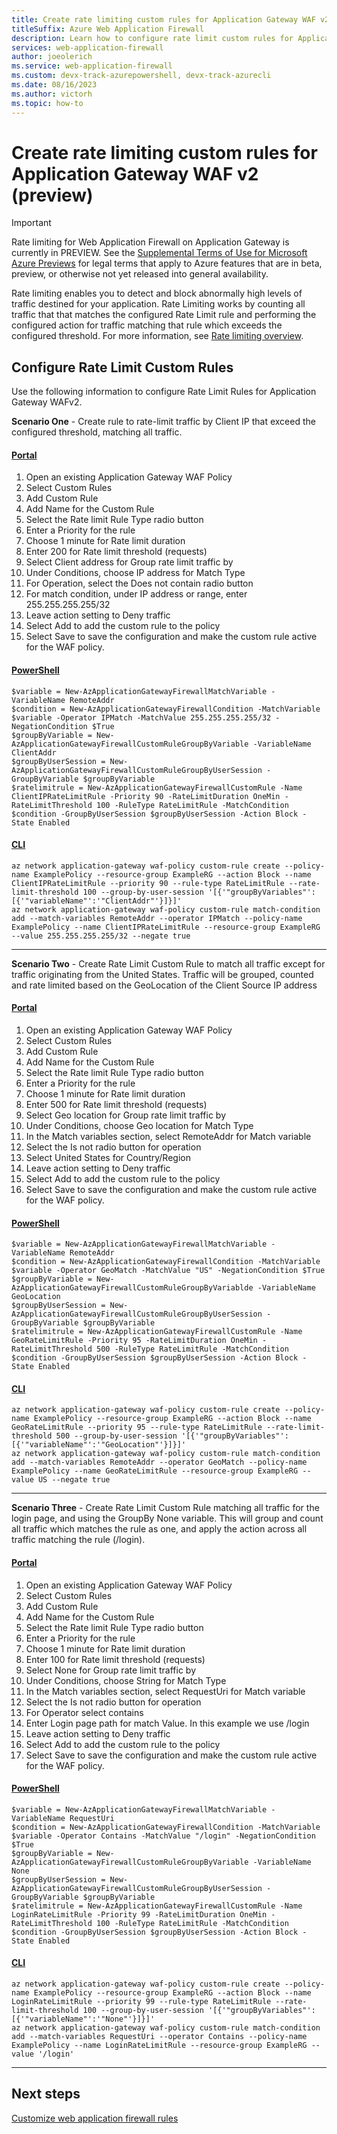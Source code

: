 ```yaml
---
title: Create rate limiting custom rules for Application Gateway WAF v2 (preview)
titleSuffix: Azure Web Application Firewall
description: Learn how to configure rate limit custom rules for Application Gateway WAF v2.
services: web-application-firewall
author: joeolerich
ms.service: web-application-firewall
ms.custom: devx-track-azurepowershell, devx-track-azurecli
ms.date: 08/16/2023
ms.author: victorh
ms.topic: how-to 
---
```


# Create rate limiting custom rules for Application Gateway WAF v2 (preview)

> [!IMPORTANT]
> Rate limiting for Web Application Firewall on Application Gateway is currently in PREVIEW.
> See the [Supplemental Terms of Use for Microsoft Azure Previews](https://azure.microsoft.com/support/legal/preview-supplemental-terms/) for legal terms that apply to Azure features that are in beta, preview, or otherwise not yet released into general availability.

Rate limiting enables you to detect and block abnormally high levels of traffic destined for your application. Rate Limiting works by counting all traffic that that matches the configured Rate Limit rule and performing the configured action for traffic matching that rule which exceeds the configured threshold. For more information, see [Rate limiting overview](rate-limiting-overview.md).

## Configure Rate Limit Custom Rules

Use the following information to configure Rate Limit Rules for Application Gateway WAFv2. 

**Scenario One** -  Create rule to rate-limit traffic by Client IP that exceed the configured threshold, matching all traffic. 

#### [Portal](#tab/browser)

1. Open an existing Application Gateway WAF Policy 
1. Select Custom Rules 
1. Add Custom Rule 
1. Add Name for the Custom Rule 
1. Select the Rate limit Rule Type radio button 
1. Enter a Priority for the rule 
1. Choose 1 minute for Rate limit duration 
1. Enter 200 for Rate limit threshold (requests) 
1. Select Client address for Group rate limit traffic by
1. Under Conditions, choose IP address for Match Type
1. For Operation, select the Does not contain radio button
1. For match condition, under IP address or range, enter 255.255.255.255/32
1. Leave action setting to Deny traffic  
1. Select Add to add the custom rule to the policy 
1. Select Save to save the configuration and make the custom rule active for the WAF policy. 

#### [PowerShell](#tab/powershell)

```azurepowershell
$variable = New-AzApplicationGatewayFirewallMatchVariable -VariableName RemoteAddr 
$condition = New-AzApplicationGatewayFirewallCondition -MatchVariable $variable -Operator IPMatch -MatchValue 255.255.255.255/32 -NegationCondition $True      
$groupByVariable = New-AzApplicationGatewayFirewallCustomRuleGroupByVariable -VariableName ClientAddr      
$groupByUserSession = New-AzApplicationGatewayFirewallCustomRuleGroupByUserSession -GroupByVariable $groupByVariable
$ratelimitrule = New-AzApplicationGatewayFirewallCustomRule -Name ClientIPRateLimitRule -Priority 90 -RateLimitDuration OneMin -RateLimitThreshold 100 -RuleType RateLimitRule -MatchCondition $condition -GroupByUserSession $groupByUserSession -Action Block -State Enabled 
```
#### [CLI](#tab/cli)
```azurecli
az network application-gateway waf-policy custom-rule create --policy-name ExamplePolicy --resource-group ExampleRG --action Block --name ClientIPRateLimitRule --priority 90 --rule-type RateLimitRule --rate-limit-threshold 100 --group-by-user-session '[{'"groupByVariables"':[{'"variableName"':'"ClientAddr"'}]}]'
az network application-gateway waf-policy custom-rule match-condition add --match-variables RemoteAddr --operator IPMatch --policy-name ExamplePolicy --name ClientIPRateLimitRule --resource-group ExampleRG --value 255.255.255.255/32 --negate true
```
* * *

**Scenario Two** - Create Rate Limit Custom Rule to match all traffic except for traffic originating from the United States.  Traffic will be grouped, counted and rate limited based on the GeoLocation of the Client Source IP address 

#### [Portal](#tab/browser)

1. Open an existing Application Gateway WAF Policy 
1. Select Custom Rules 
1. Add Custom Rule 
1. Add Name for the Custom Rule 
1. Select the Rate limit Rule Type radio button 
1. Enter a Priority for the rule 
1. Choose 1 minute for Rate limit duration 
1. Enter 500 for Rate limit threshold (requests) 
1. Select Geo location for Group rate limit traffic by 
1. Under Conditions, choose Geo location for Match Type 
1. In the Match variables section, select RemoteAddr for Match variable 
1. Select the Is not radio button for operation 
1. Select United States for Country/Region 
1. Leave action setting to Deny traffic  
1. Select Add to add the custom rule to the policy 
1. Select Save to save the configuration and make the custom rule active for the WAF policy. 

#### [PowerShell](#tab/powershell)
```azurepowershell
$variable = New-AzApplicationGatewayFirewallMatchVariable -VariableName RemoteAddr 
$condition = New-AzApplicationGatewayFirewallCondition -MatchVariable $variable -Operator GeoMatch -MatchValue "US" -NegationCondition $True
$groupByVariable = New-AzApplicationGatewayFirewallCustomRuleGroupByVariablde -VariableName GeoLocation 
$groupByUserSession = New-AzApplicationGatewayFirewallCustomRuleGroupByUserSession -GroupByVariable $groupByVariable 
$ratelimitrule = New-AzApplicationGatewayFirewallCustomRule -Name GeoRateLimitRule -Priority 95 -RateLimitDuration OneMin -RateLimitThreshold 500 -RuleType RateLimitRule -MatchCondition $condition -GroupByUserSession $groupByUserSession -Action Block -State Enabled  
```
#### [CLI](#tab/cli)
```azurecli
az network application-gateway waf-policy custom-rule create --policy-name ExamplePolicy --resource-group ExampleRG --action Block --name GeoRateLimitRule --priority 95 --rule-type RateLimitRule --rate-limit-threshold 500 --group-by-user-session '[{'"groupByVariables"':[{'"variableName"':'"GeoLocation"'}]}]'
az network application-gateway waf-policy custom-rule match-condition add --match-variables RemoteAddr --operator GeoMatch --policy-name ExamplePolicy --name GeoRateLimitRule --resource-group ExampleRG --value US --negate true
```
* * *

**Scenario Three** - Create Rate Limit Custom Rule matching all traffic for the login page, and using the GroupBy None variable.  This will group and count all traffic which matches the rule as one, and apply the action across all traffic matching the rule (/login).

#### [Portal](#tab/browser)

1. Open an existing Application Gateway WAF Policy 
1. Select Custom Rules 
1. Add Custom Rule 
1. Add Name for the Custom Rule 
1. Select the Rate limit Rule Type radio button 
1. Enter a Priority for the rule 
1. Choose 1 minute for Rate limit duration 
1. Enter 100 for Rate limit threshold (requests) 
1. Select None for Group rate limit traffic by 
1. Under Conditions, choose String for Match Type 
1. In the Match variables section, select RequestUri for Match variable 
1. Select the Is not radio button for operation 
1. For Operator select contains 
1. Enter Login page path for match Value.  In this example we use /login 
1. Leave action setting to Deny traffic  
1. Select Add to add the custom rule to the policy 
1. Select Save to save the configuration and make the custom rule active for the WAF policy. 

#### [PowerShell](#tab/powershell)
```azurepowershell
$variable = New-AzApplicationGatewayFirewallMatchVariable -VariableName RequestUri  
$condition = New-AzApplicationGatewayFirewallCondition -MatchVariable $variable -Operator Contains -MatchValue "/login" -NegationCondition $True  
$groupByVariable = New-AzApplicationGatewayFirewallCustomRuleGroupByVariable -VariableName None       
$groupByUserSession = New-AzApplicationGatewayFirewallCustomRuleGroupByUserSession -GroupByVariable $groupByVariable 
$ratelimitrule = New-AzApplicationGatewayFirewallCustomRule -Name LoginRateLimitRule -Priority 99 -RateLimitDuration OneMin -RateLimitThreshold 100 -RuleType RateLimitRule -MatchCondition $condition -GroupByUserSession $groupByUserSession -Action Block -State Enabled 
```
#### [CLI](#tab/cli)
```azurecli
az network application-gateway waf-policy custom-rule create --policy-name ExamplePolicy --resource-group ExampleRG --action Block --name LoginRateLimitRule --priority 99 --rule-type RateLimitRule --rate-limit-threshold 100 --group-by-user-session '[{'"groupByVariables"':[{'"variableName"':'"None"'}]}]'
az network application-gateway waf-policy custom-rule match-condition add --match-variables RequestUri --operator Contains --policy-name ExamplePolicy --name LoginRateLimitRule --resource-group ExampleRG --value '/login'
```
* * *

## Next steps

[Customize web application firewall rules](application-gateway-customize-waf-rules-portal.md)
